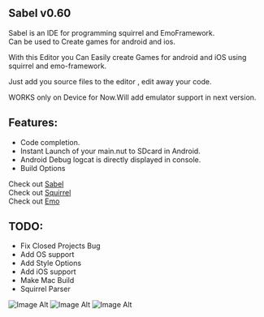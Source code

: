 ## Sabel v0.60

Sabel is an IDE for programming squirrel and EmoFramework.  
Can be used to Create games for android and ios.  

With this Editor you Can Easily create Games for android and iOS using squirrel and emo-framework.  

Just add you source files to the editor , edit away your code.  

WORKS only on Device for Now.Will add emulator support in next version.  
## Features:  
 * Code completion.  
 * Instant Launch of your main.nut to SDcard in Android.  
 * Android Debug logcat is directly displayed in console.   
 * Build Options  
  
Check out [Sabel](http://code.google.com/p/sabel-ide/)  
Check out [Squirrel](http://www.squirrel-lang.org)  
Check out [Emo](http://www.emo-framework.com)  

## TODO:
- Fix Closed Projects Bug  
- Add OS support  
- Add Style Options  
- Add iOS support  
- Make Mac Build  
- Squirrel Parser  

![Image Alt](https://raw.github.com/Pyros2097/Sabel/master/sabel_image1.png)
![Image Alt](https://raw.github.com/Pyros2097/Sabel/master/sabel_image2.png)
![Image Alt](https://raw.github.com/Pyros2097/Sabel/master/sabel_image3.png)
